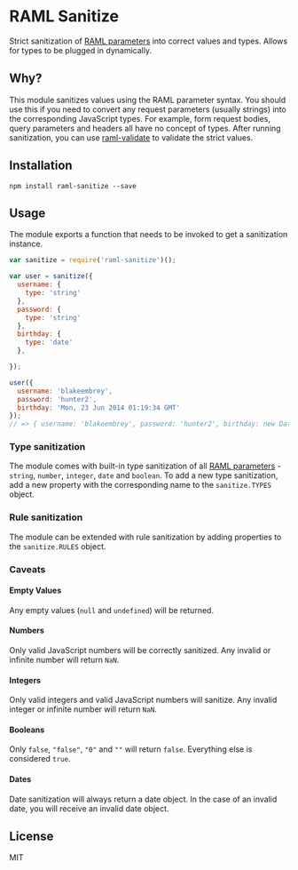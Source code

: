 # RAML Sanitize

Strict sanitization of [RAML parameters](https://github.com/raml-org/raml-spec/blob/master/raml-0.8.md#named-parameters) into correct values and types. Allows for types to be plugged in dynamically.

## Why?

This module sanitizes values using the RAML parameter syntax. You should use this if you need to convert any request parameters (usually strings) into the corresponding JavaScript types. For example, form request bodies, query parameters and headers all have no concept of types. After running sanitization, you can use [raml-validate](https://github.com/blakeembrey/raml-validate) to validate the strict values.

## Installation

```shell
npm install raml-sanitize --save
```

## Usage

The module exports a function that needs to be invoked to get a sanitization instance.

```javascript
var sanitize = require('raml-sanitize')();

var user = sanitize({
  username: {
    type: 'string'
  },
  password: {
    type: 'string'
  },
  birthday: {
    type: 'date'
  },

});

user({
  username: 'blakeembrey',
  password: 'hunter2',
  birthday: 'Mon, 23 Jun 2014 01:19:34 GMT'
});
// => { username: 'blakeembrey', password: 'hunter2', birthday: new Date() }
```

### Type sanitization

The module comes with built-in type sanitization of all [RAML parameters](https://github.com/raml-org/raml-spec/blob/master/raml-0.8.md#named-parameters) - `string`, `number`, `integer`, `date` and `boolean`. To add a new type sanitization, add a new property with the corresponding name to the `sanitize.TYPES` object.

### Rule sanitization

The module can be extended with rule sanitization by adding properties to the `sanitize.RULES` object.

### Caveats

#### Empty Values

Any empty values (`null` and `undefined`) will be returned.

#### Numbers

Only valid JavaScript numbers will be correctly sanitized. Any invalid or infinite number will return `NaN`.

#### Integers

Only valid integers and valid JavaScript numbers will sanitize. Any invalid integer or infinite number will return `NaN`.

#### Booleans

Only `false`, `"false"`, `"0"` and `""` will return `false`. Everything else is considered `true`.

#### Dates

Date sanitization will always return a date object. In the case of an invalid date, you will receive an invalid date object.

## License

MIT
